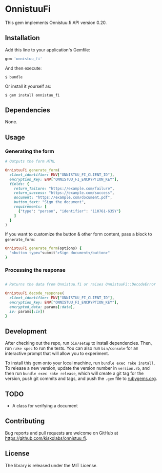 # OnnistuuFi

This gem implements Onnistuu.fi API version 0.20.

## Installation

Add this line to your application's Gemfile:

```ruby
gem 'onnistuu_fi'
```

And then execute:

    $ bundle

Or install it yourself as:

    $ gem install onnistuu_fi

## Dependencies

None.

## Usage

### Generating the form

```ruby
# Outputs the form HTML

OnnistuuFi.generate_form(
  client_identifier: ENV["ONNISTUU_FI_CLIENT_ID"],
  encryption_key: ENV["ONNISTUU_FI_ENCRYPTION_KEY"],
  fields: {
    return_failure: "https://example.com/failure",
    return_success: "https://example.com/success",
    document: "https://example.com/document.pdf",
    button_text: "Sign the document",
    requirements: [
      {"type": "person", "identifier": "110761-635Y"}
    ]
  }
)
```

If you want to customize the button & other form content, pass a block to `generate_form`:

```ruby
OnnistuuFi.generate_form(options) {
  "<button type="submit">Sign document</button>"
}
```

### Processing the response

```ruby

# Returns the data from Onnistuu.fi or raises OnnistuuFi::DecodeError

OnnistuuFi.decode_response(
  client_identifier: ENV["ONNISTUU_FI_CLIENT_ID"],
  encryption_key: ENV["ONNISTUU_FI_ENCRYPTION_KEY"],
  encrypted_data: params[:data],
  iv: params[:iv])
}
```


## Development

After checking out the repo, run `bin/setup` to install dependencies. Then, run `rake spec` to run the tests. You can also run `bin/console` for an interactive prompt that will allow you to experiment.

To install this gem onto your local machine, run `bundle exec rake install`. To release a new version, update the version number in `version.rb`, and then run `bundle exec rake release`, which will create a git tag for the version, push git commits and tags, and push the `.gem` file to [rubygems.org](https://rubygems.org).

## TODO

- A class for verifying a document

## Contributing

Bug reports and pull requests are welcome on GitHub at https://github.com/kiskolabs/onnistuu_fi.

## License

The library is released under the MIT License.
